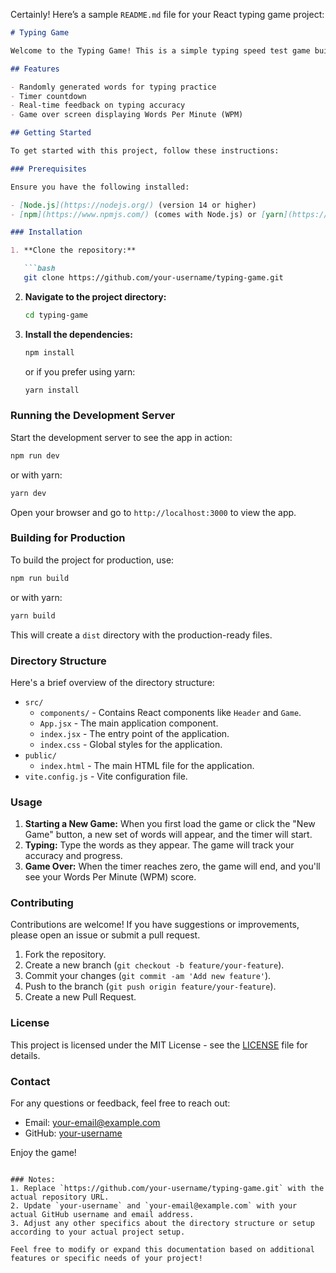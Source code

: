 Certainly! Here’s a sample `README.md` file for your React typing game project:

```markdown
# Typing Game

Welcome to the Typing Game! This is a simple typing speed test game built with React and Vite. The goal is to type the words that appear on the screen as quickly and accurately as possible before the timer runs out.

## Features

- Randomly generated words for typing practice
- Timer countdown
- Real-time feedback on typing accuracy
- Game over screen displaying Words Per Minute (WPM)

## Getting Started

To get started with this project, follow these instructions:

### Prerequisites

Ensure you have the following installed:

- [Node.js](https://nodejs.org/) (version 14 or higher)
- [npm](https://www.npmjs.com/) (comes with Node.js) or [yarn](https://classic.yarnpkg.com/)

### Installation

1. **Clone the repository:**

   ```bash
   git clone https://github.com/your-username/typing-game.git
   ```

2. **Navigate to the project directory:**

   ```bash
   cd typing-game
   ```

3. **Install the dependencies:**

   ```bash
   npm install
   ```

   or if you prefer using yarn:

   ```bash
   yarn install
   ```

### Running the Development Server

Start the development server to see the app in action:

```bash
npm run dev
```

or with yarn:

```bash
yarn dev
```

Open your browser and go to `http://localhost:3000` to view the app.

### Building for Production

To build the project for production, use:

```bash
npm run build
```

or with yarn:

```bash
yarn build
```

This will create a `dist` directory with the production-ready files.

### Directory Structure

Here's a brief overview of the directory structure:

- `src/`
  - `components/` - Contains React components like `Header` and `Game`.
  - `App.jsx` - The main application component.
  - `index.jsx` - The entry point of the application.
  - `index.css` - Global styles for the application.
- `public/`
  - `index.html` - The main HTML file for the application.
- `vite.config.js` - Vite configuration file.

### Usage

1. **Starting a New Game:** When you first load the game or click the "New Game" button, a new set of words will appear, and the timer will start.
2. **Typing:** Type the words as they appear. The game will track your accuracy and progress.
3. **Game Over:** When the timer reaches zero, the game will end, and you'll see your Words Per Minute (WPM) score.

### Contributing

Contributions are welcome! If you have suggestions or improvements, please open an issue or submit a pull request.

1. Fork the repository.
2. Create a new branch (`git checkout -b feature/your-feature`).
3. Commit your changes (`git commit -am 'Add new feature'`).
4. Push to the branch (`git push origin feature/your-feature`).
5. Create a new Pull Request.

### License

This project is licensed under the MIT License - see the [LICENSE](LICENSE) file for details.

### Contact

For any questions or feedback, feel free to reach out:

- Email: your-email@example.com
- GitHub: [your-username](https://github.com/your-username)

Enjoy the game!
```

### Notes:
1. Replace `https://github.com/your-username/typing-game.git` with the actual repository URL.
2. Update `your-username` and `your-email@example.com` with your actual GitHub username and email address.
3. Adjust any other specifics about the directory structure or setup according to your actual project setup.

Feel free to modify or expand this documentation based on additional features or specific needs of your project!